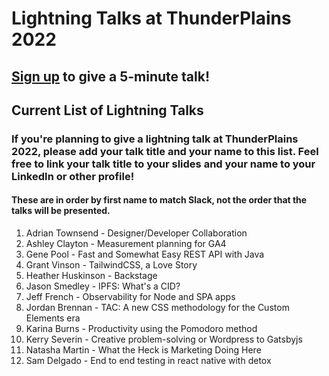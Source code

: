 # Lightning Talks at ThunderPlains 2022

## [Sign up](https://forms.gle/pcDNAexj3KNvQ4wK8) to give a 5-minute talk!

## Current List of Lightning Talks

### If you're planning to give a lightning talk at ThunderPlains 2022, please add your talk title and your name to this list. Feel free to link your talk title to your slides and your name to your LinkedIn or other profile!

#### These are in order by first name to match Slack, not the order that the talks will be presented.

1. Adrian Townsend - Designer/Developer Collaboration
2. Ashley Clayton - Measurement planning for GA4
3. Gene Pool - Fast and Somewhat Easy REST API with Java
4. Grant Vinson - TailwindCSS, a Love Story
5. Heather Huskinson - Backstage
6. Jason Smedley - IPFS: What's a CID?
7. Jeff French - Observability for Node and SPA apps
8. Jordan Brennan - TAC: A new CSS methodology for the Custom Elements era
9. Karina Burns - Productivity using the Pomodoro method
10. Kerry Severin - Creative problem-solving or Wordpress to Gatsbyjs
11. Natasha Martin - What the Heck is Marketing Doing Here
12. Sam Delgado - End to end testing in react native with detox
